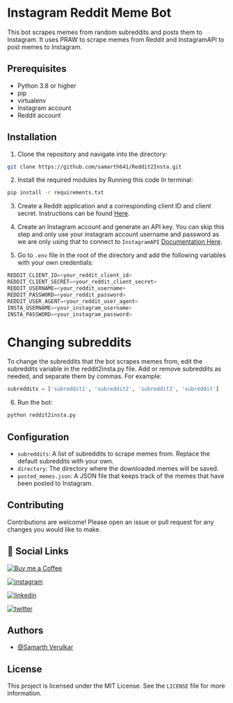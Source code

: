 # Instagram Reddit Meme Bot

This bot scrapes memes from random subreddits and posts them to Instagram. It uses PRAW to scrape memes from Reddit and InstagramAPI to post memes to Instagram. 

## Prerequisites

- Python 3.8 or higher
- pip
- virtualenv
- Instagram account
- Reddit account

## Installation

1. Clone the repository and navigate into the directory:
```sh
git clone https://github.com/samarth641/Reddit2Insta.git
```


2. Install the required modules by Running this code In terminal:

 ```sh 
 pip install -r requirements.txt 
 ```

3. Create a Reddit application and a corresponding client ID and client secret. Instructions can be found [Here](https://github.com/reddit-archive/reddit/wiki/OAuth2).


4. Create an Instagram account and generate an API key. You can skip this step and only use your instagram account username and password as we are only using that to connect to `InstagramAPI`  [Documentation Here](https://developers.facebook.com/docs/instagram-basic-display-api/getting-started).

3. Go to `.env` file in the root of the directory and add the following variables with your own credentials:


```python
REDDIT_CLIENT_ID=<your_reddit_client_id>
REDDIT_CLIENT_SECRET=<your_reddit_client_secret>
REDDIT_USERNAME=<your_reddit_username>
REDDIT_PASSWORD=<your_reddit_password>
REDDIT_USER_AGENT=<your_reddit_user_agent>
INSTA_USERNAME=<your_instagram_username>
INSTA_PASSWORD=<your_instagram_password>
```

# Changing subreddits

To change the subreddits that the bot scrapes memes from, edit the subreddits variable in the reddit2insta.py file. Add or remove subreddits as needed, and separate them by commas. For example:

```python
subreddits = ['subreddit1', 'subreddit2', 'subreddit3', 'subreddit']

```

6.  Run the bot: 

```python 
python reddit2insta.py
```


## Configuration

- `subreddits`: A list of subreddits to scrape memes from. Replace the default subreddits with your own.
- `directory`: The directory where the downloaded memes will be saved.
- `posted_memes.json`: A JSON file that keeps track of the memes that have been posted to Instagram.

## Contributing

Contributions are welcome! Please open an issue or pull request for any changes you would like to make.


## 🔗 Social Links
[![Buy me a Coffee ](https://img.shields.io/badge/buymeacoffee-FFBF00?style=for-the-badge&logo=buymeacoffee&logoColor=white)](hhttps://www.buymeacoffee.com/SamarthVerulkar)

[![instagram](https://img.shields.io/badge/Instagram-bc2a8d?style=for-the-badge&logo=instagram&logoColor=white)](https://www.instagram.com/samarth_verulkar/)

[![linkedin](https://img.shields.io/badge/linkedin-0A66C2?style=for-the-badge&logo=linkedin&logoColor=white)](https://www.linkedin.com/in/samarth-verulkar-89255a227/)

[![twitter](https://img.shields.io/badge/twitter-1DA1F2?style=for-the-badge&logo=twitter&logoColor=white)](https://twitter.com/samarthverulkar)


## Authors

- [@Samarth Verulkar ](https://www.github.com/samarth641)

## License

This project is licensed under the MIT License. See the `LICENSE` file for more information.


